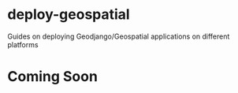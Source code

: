 # deploy-geospatial
Guides on deploying Geodjango/Geospatial applications on different platforms


# Coming Soon
